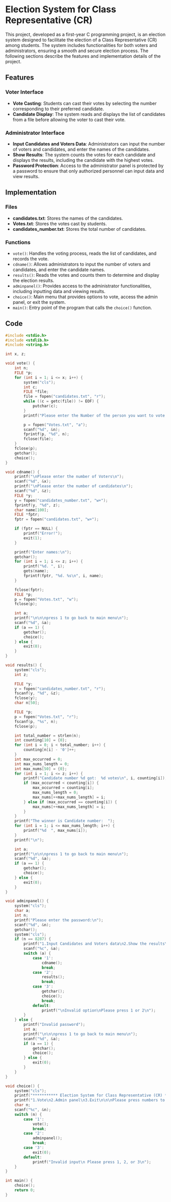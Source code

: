 # Election System for Class Representative (CR)

This project, developed as a first-year C programming project, is an election system designed to facilitate the election of a Class Representative (CR) among students. The system includes functionalities for both voters and administrators, ensuring a smooth and secure election process. The following sections describe the features and implementation details of the project.

## Features

### Voter Interface

- **Vote Casting**: Students can cast their votes by selecting the number corresponding to their preferred candidate.
- **Candidate Display**: The system reads and displays the list of candidates from a file before allowing the voter to cast their vote.

### Administrator Interface

- **Input Candidates and Voters Data**: Administrators can input the number of voters and candidates, and enter the names of the candidates.
- **Show Results**: The system counts the votes for each candidate and displays the results, including the candidate with the highest votes.
- **Password Protection**: Access to the administrator panel is protected by a password to ensure that only authorized personnel can input data and view results.

## Implementation

### Files

- **candidates.txt**: Stores the names of the candidates.
- **Votes.txt**: Stores the votes cast by students.
- **candidates_number.txt**: Stores the total number of candidates.

### Functions

- `vote()`: Handles the voting process, reads the list of candidates, and records the vote.
- `cdname()`: Allows administrators to input the number of voters and candidates, and enter the candidate names.
- `results()`: Reads the votes and counts them to determine and display the election results.
- `adminpanel()`: Provides access to the administrator functionalities, including inputting data and viewing results.
- `choice()`: Main menu that provides options to vote, access the admin panel, or exit the system.
- `main()`: Entry point of the program that calls the `choice()` function.

## Code

```c
#include <stdio.h>
#include <stdlib.h>
#include <string.h>

int x, z;

void vote() {
    int n;
    FILE *p;
    for (int i = 1; i <= x; i++) {
        system("cls");
        int c;
        FILE *file;
        file = fopen("candidates.txt", "r");
        while ((c = getc(file)) != EOF) {
            putchar(c);
        }
        printf("Please enter the Number of the person you want to vote:\n");

        p = fopen("Votes.txt", "a");
        scanf("%d", &n);
        fprintf(p, "%d", n);
        fclose(file);
    }
    fclose(p);
    getchar();
    choice();
}

void cdname() {
    printf("\nPlease enter the number of Voters\n");
    scanf("%d", &x);
    printf("\nPlease enter the number of candidates\n");
    scanf("%d", &z);
    FILE *y;
    y = fopen("candidates_number.txt", "w+");
    fprintf(y, "%d", z);
    char name[100];
    FILE *fptr;
    fptr = fopen("candidates.txt", "w+");

    if (fptr == NULL) {
        printf("Error!");
        exit(1);
    }

    printf("Enter names:\n");
    getchar();
    for (int i = 1; i <= z; i++) {
        printf("%d. ", i);
        gets(name);
        fprintf(fptr, "%d. %s\n", i, name);
    }

    fclose(fptr);
    FILE *p;
    p = fopen("Votes.txt", "w");
    fclose(p);

    int a;
    printf("\n\n\npress 1 to go back to main menu\n");
    scanf("%d", &a);
    if (a == 1) {
        getchar();
        choice();
    } else {
        exit(0);
    }
}

void results() {
    system("cls");
    int z;

    FILE *y;
    y = fopen("candidates_number.txt", "r");
    fscanf(y, "%d", &z);
    fclose(y);
    char n[50];

    FILE *p;
    p = fopen("Votes.txt", "r");
    fscanf(p, "%s", n);
    fclose(p);

    int total_number = strlen(n);
    int counting[10] = {0};
    for (int i = 0; i < total_number; i++) {
        counting[n[i] - '0']++;
    }
    int max_occurred = 0;
    int max_nums_length = 0;
    int max_nums[50] = {0};
    for (int i = 1; i <= z; i++) {
        printf("Candidate number %d got:  %d votes\n", i, counting[i]);
        if (max_occurred < counting[i]) {
            max_occurred = counting[i];
            max_nums_length = 0;
            max_nums[++max_nums_length] = i;
        } else if (max_occurred == counting[i]) {
            max_nums[++max_nums_length] = i;
        }
    }
    printf("The winner is Candidate number:  ");
    for (int i = 1; i <= max_nums_length; i++) {
        printf("%d  ", max_nums[i]);
    }
    printf("\n");

    int a;
    printf("\n\n\npress 1 to go back to main menu\n");
    scanf("%d", &a);
    if (a == 1) {
        getchar();
        choice();
    } else {
        exit(0);
    }
}

void adminpanel() {
    system("cls");
    char a;
    int n;
    printf("Please enter the password:\n");
    scanf("%d", &n);
    getchar();
    system("cls");
    if (n == 8287) {
        printf("1.Input Candidates and Voters data\n2.Show the results\n3.goto main menu\n");
        scanf("%c", &a);
        switch (a) {
            case '1':
                cdname();
                break;
            case '2':
                results();
                break;
            case '3':
                getchar();
                choice();
                break;
            default:
                printf("\nInvalid option\nPlease press 1 or 2\n");
        }
    } else {
        printf("Invalid password");
        int a;
        printf("\n\n\npress 1 to go back to main menu\n");
        scanf("%d", &a);
        if (a == 1) {
            getchar();
            choice();
        } else {
            exit(0);
        }
    }
}

void choice() {
    system("cls");
    printf("*********** Election System for Class Representative (CR) **************\n");
    printf("1.Vote\n2.Admin panel\n3.Exit\n\n\nPlease press numbers to select options\n");
    char n;
    scanf("%c", &n);
    switch (n) {
        case '1':
            vote();
            break;
        case '2':
            adminpanel();
            break;
        case '3':
            exit(0);
        default:
            printf("Invalid input\n Please press 1, 2, or 3\n");
    }
}

int main() {
    choice();
    return 0;
}

